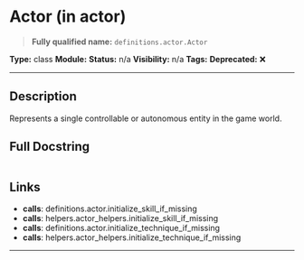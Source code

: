 # Actor (in actor)
> **Fully qualified name:** `definitions.actor.Actor`

**Type:** class
**Module:** 
**Status:** n/a
**Visibility:** n/a
**Tags:** 
**Deprecated:** ❌

---

## Description
Represents a single controllable or autonomous entity in the game world.

## Full Docstring
```

```

## Links
- **calls**: definitions.actor.initialize_skill_if_missing
- **calls**: helpers.actor_helpers.initialize_skill_if_missing
- **calls**: definitions.actor.initialize_technique_if_missing
- **calls**: helpers.actor_helpers.initialize_technique_if_missing


---

